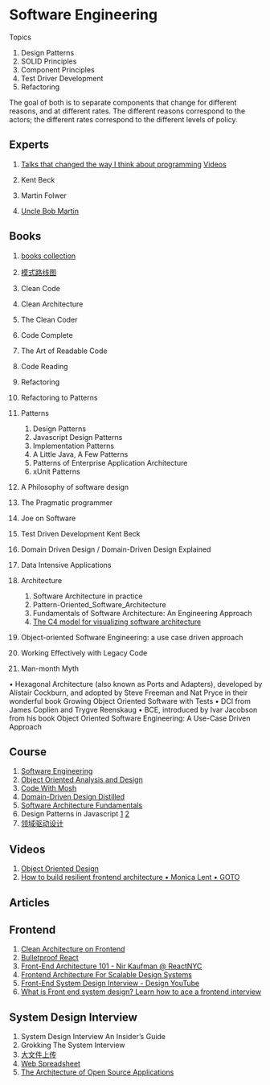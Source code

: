 # Software Engineering

Topics

1. Design Patterns
1. SOLID Principles
1. Component Principles
1. Test Driver Development
1. Refactoring

The goal of both is to separate components that change for different reasons, and at different rates. The different reasons correspond to the actors; the different rates correspond to the different levels of policy.

## Experts

1. [Talks that changed the way I think about programming](http://www.opowell.com/post/talks-that-changed-the-way-i-think-about-programming/) [Videos](https://www.youtube.com/playlist?list=PLpsDi8h3SBE1DO88eNHnI_JEbUyyB6egT)

1. Kent Beck
1. Martin Folwer
1. [Uncle Bob Martin](http://cleancoder.com/products)

## Books

1. [books collection](https://github.com/ahmedfarhat/software-development-ebooks-1)
1. [模式路线图](https://github.com/phodal/booktree#%E5%A6%82%E4%BD%95%E5%86%99%E5%A5%BD%E4%BB%A3%E7%A0%81%E9%87%8D%E6%9E%84%E4%B8%8E%E8%AE%BE%E8%AE%A1%E6%A8%A1%E5%BC%8F)

1. Clean Code
1. Clean Architecture
1. The Clean Coder
1. Code Complete
1. The Art of Readable Code
1. Code Reading
1. Refactoring
1. Refactoring to Patterns
1. Patterns
   1. Design Patterns
   1. Javascript Design Patterns
   1. Implementation Patterns
   1. A Little Java, A Few Patterns
   1. Patterns of Enterprise Application Architecture
   1. xUnit Patterns
1. A Philosophy of software design
1. The Pragmatic programmer
1. Joe on Software
1. Test Driven Development Kent Beck
1. Domain Driven Design / Domain-Driven Design Explained
1. Data Intensive Applications
1. Architecture
   1. Software Architecture in practice
   1. Pattern-Oriented_Software_Architecture
   1. Fundamentals of Software Architecture: An Engineering Approach
   1. [The C4 model for visualizing software architecture](https://c4model.com/)
1. Object-oriented Software Engineering: a use case driven approach
1. Working Effectively with Legacy Code
1. Man-month Myth

• Hexagonal Architecture (also known as Ports and Adapters), developed by Alistair Cockburn, and adopted by Steve Freeman and Nat Pryce in their wonderful book Growing Object Oriented Software with Tests
• DCI from James Coplien and Trygve Reenskaug
• BCE, introduced by Ivar Jacobson from his book Object Oriented Software
Engineering: A Use-Case Driven Approach

## Course

1. [Software Engineering](https://github.com/Developer-Y/cs-video-courses#software-engineering)
1. [Object Oriented Analysis and Design](https://github.com/Developer-Y/Scalable-Software-Architecture#object-oriented-analysis-and-design)
1. [Code With Mosh](https://www.bilibili.com/video/BV1Te4y1a7oP/)
1. [Domain-Driven Design Distilled](https://www.bilibili.com/video/BV1oS4y1F73g/)
1. [Software Architecture Fundamentals](https://www.bilibili.com/video/BV1pr4y1z7WM/)
1. Design Patterns in Javascript [1](https://www.bilibili.com/video/BV1gm4y1S7rp) [2](https://www.bilibili.com/video/BV17S4y177XZ/)
1. [领域驱动设计](https://www.bilibili.com/video/BV1Ci4y1978C/)

## Videos

1. [Object Oriented Design](https://www.youtube.com/watch?v=1BVXQ64wI00&list=PLGLfVvz_LVvS5P7khyR4xDp7T9lCk9PgE&index=2)
1. [How to build resilient frontend architecture • Monica Lent • GOTO](https://www.youtube.com/watch?v=TqfbAXCCVwE)

## Articles

## Frontend

1. [Clean Architecture on Frontend](https://dev.to/bespoyasov/clean-architecture-on-frontend-4311)
1. [Bulletproof React](https://github.com/alan2207/bulletproof-react)
1. [Front-End Architecture 101 - Nir Kaufman @ ReactNYC](https://www.youtube.com/watch?v=o8THlN8hgcw)
1. [Frontend Architecture For Scalable Design Systems](https://www.youtube.com/watch?v=EcyylrGSxDo)
1. [Front-End System Design Interview - Design YouTube](https://www.youtube.com/watch?v=x9NgcwwFp7s)
1. [What is Front end system design? Learn how to ace a frontend interview](https://www.youtube.com/watch?v=XPNMiWyHBAU)

## System Design Interview

1. System Design Interview An Insider’s Guide
1. Grokking The System Interview
1. [大文件上传](https://zhuanlan.zhihu.com/p/530254303)
1. [Web Spreadsheet](http://aosabook.org/en/500L/web-spreadsheet.html)
1. [The Architecture of Open Source Applications](http://aosabook.org/en/index.html)
